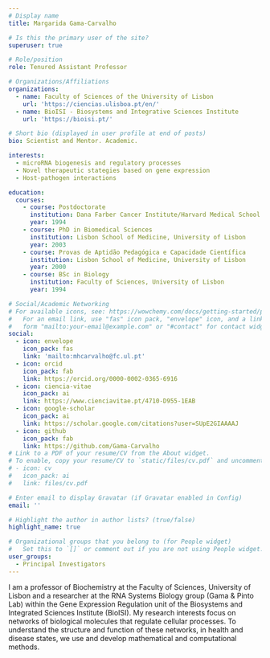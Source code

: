```yaml
---
# Display name
title: Margarida Gama-Carvalho

# Is this the primary user of the site?
superuser: true

# Role/position
role: Tenured Assistant Professor

# Organizations/Affiliations
organizations:
  - name: Faculty of Sciences of the University of Lisbon
    url: 'https://ciencias.ulisboa.pt/en/'
  - name: BioISI - Biosystems and Integrative Sciences Institute
    url: 'https://bioisi.pt/'

# Short bio (displayed in user profile at end of posts)
bio: Scientist and Mentor. Academic.

interests:
  - microRNA biogenesis and regulatory processes
  - Novel therapeutic stategies based on gene expression
  - Host-pathogen interactions

education:
  courses:
    - course: Postdoctorate
      institution: Dana Farber Cancer Institute/Harvard Medical School
      year: 1994
    - course: PhD in Biomedical Sciences
      institution: Lisbon School of Medicine, University of Lisbon
      year: 2003
    - course: Provas de Aptidão Pedagógica e Capacidade Científica
      institution: Lisbon School of Medicine, University of Lisbon
      year: 2000
    - course: BSc in Biology
      institution: Faculty of Sciences, University of Lisbon
      year: 1994

# Social/Academic Networking
# For available icons, see: https://wowchemy.com/docs/getting-started/page-builder/#icons
#   For an email link, use "fas" icon pack, "envelope" icon, and a link in the
#   form "mailto:your-email@example.com" or "#contact" for contact widget.
social:
  - icon: envelope
    icon_pack: fas
    link: 'mailto:mhcarvalho@fc.ul.pt'
  - icon: orcid
    icon_pack: fab
    link: https://orcid.org/0000-0002-0365-6916
  - icon: ciencia-vitae
    icon_pack: ai
    link: https://www.cienciavitae.pt/4710-D955-1EAB
  - icon: google-scholar
    icon_pack: ai
    link: https://scholar.google.com/citations?user=SUpE2GIAAAAJ
  - icon: github
    icon_pack: fab
    link: https://github.com/Gama-Carvalho
# Link to a PDF of your resume/CV from the About widget.
# To enable, copy your resume/CV to `static/files/cv.pdf` and uncomment the lines below.
# - icon: cv
#   icon_pack: ai
#   link: files/cv.pdf

# Enter email to display Gravatar (if Gravatar enabled in Config)
email: ''

# Highlight the author in author lists? (true/false)
highlight_name: true

# Organizational groups that you belong to (for People widget)
#   Set this to `[]` or comment out if you are not using People widget.
user_groups:
  - Principal Investigators
---
```


I am a professor of Biochemistry at the Faculty of Sciences, University of Lisbon and a researcher at the RNA Systems Biology group (Gama & Pinto Lab) within the Gene Expression Regulation unit of the Biosystems and Integrated Sciences Institute (BioISI). My research interests focus on networks of biological molecules that regulate cellular processes. To understand the structure and function of these networks, in health and disease states, we use and develop mathematical and computational methods.
